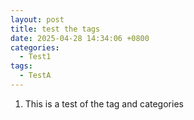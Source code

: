 ```yaml
---
layout: post
title: test the tags
date: 2025-04-28 14:34:06 +0800
categories:
  - Test1
tags:
  - TestA
---
```

1. This is a test of the tag and categories